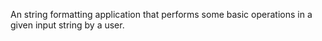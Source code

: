
An string formatting application that performs some basic operations in a given input string by a user. 
